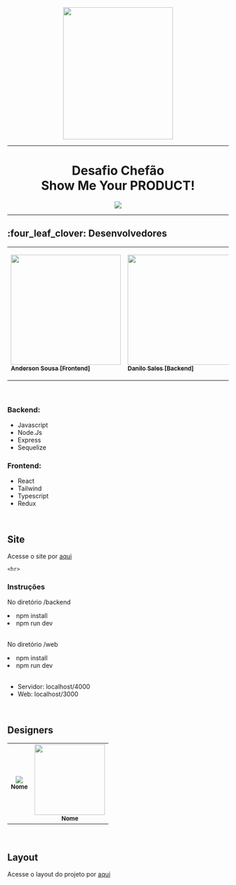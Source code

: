 <div align="center">
<img src="https://user-images.githubusercontent.com/92600746/178127181-28a89aa4-4bf3-44d9-bf81-85cd706629e3.png" width="250px" height="300" align="center" > 
</div>

<hr> 
<h1 align="center">Desafio Chefão <br>
    Show Me Your
    PRODUCT!</h1>
<div align="center"> <img src="https://user-images.githubusercontent.com/92600746/178127304-8d695dad-ee3d-4ae9-8cff-a6e438e266c4.png" align="center"> </div>
    
<hr>  

<section class="devs">
  <h2>:four_leaf_clover: Desenvolvedores </h2>

<table>
    <tr>
        <td align=”center”>
            <a href="https://github.com/andersonmsousa">
                <img src="https://avatars.githubusercontent.com/u/99672186?v=4" width="250px">
                    <sub>
                        <b> Anderson Sousa [Frontend] </b>
                    </sub>
            </a>
        </td>

<td align=”center”>
            <a href="https://github.com/danilosalys">
                <img src="https://avatars.githubusercontent.com/u/40240895?v=4" width="250px">
                    <sub>
                        <b> Danilo Sales [Backend] </b>
                    </sub>
            </a>
        </td>
<td align=”center”>
            <a href="https://github.com/andradeju">
                <img src="https://avatars.githubusercontent.com/u/90662162?v=4" width="280px">
                    <sub>
                        <b> Juliana Andrade [Backend] </b>
                    </sub>
            </a>
        </td>

<td align=”center”>
            <a href="https://github.com/lukedevelopy">
                <img src="https://avatars.githubusercontent.com/u/100739581?v=4" width="250px">
                    <sub>
                        <b> Lucas Roberto [Backend] </b>
                    </sub>
            </a>
        </td>
<td align=”center”>
            <a href="https://github.com/mendex94">
                <img src="https://avatars.githubusercontent.com/u/59844712?v=4" width="280px">
                    <sub>
                        <b> Felipe Mendes [Frontend] </b>
                    </sub>
            </a>
        </td>
<td align=”center”>
            <a href="https://github.com/rafaelgarnasci">
                <img src="https://avatars.githubusercontent.com/u/92600746?v=4" width="280px">
                    <sub>
                        <b> Rafael Nascimento [Backend] </b>
                    </sub>
            </a>
        </td>
 <td align=”center”>
          <a href="https://github.com/tadlana">
               <img src="https://avatars.githubusercontent.com/u/100472925?v=4" width="280px">
                    <sub>
                        <b> Talita de Lana [Backend]  </b>
                    </sub>
            </a>
        </td> 
</table>
</br>
</section>

<section class="tecnologias">
    <h3>Backend:</h3>
<ul>
    <li>Javascript</li>
    <li>Node.Js</li>
    <li>Express</li>
    <li>Sequelize</li>
</ul>

<h3>Frontend:</h3>
<ul>
    <li>React</li>
    <li>Tailwind</li>
    <li>Typescript</li>
    <li>Redux</li>
</ul>
    

</section>
</br>
<section class="Site">
<h2> Site </h2>
<p> Acesse o site por <a href="https://kellylacosetiaras.herokuapp.com/"> aqui </a> </p>

    <hr>

<h3>Instruções</h3>

<p>No diretório /backend</p>
<li>npm install</li>
<li>npm run dev</li>

<br>

<p>No diretório /web</p>
<li>npm install</li>
<li>npm run dev</li> 

<br>
<ul>
    
<li>Servidor: localhost/4000</li>
<li>Web: localhost/3000</li>
</ul>
    
</section>
</br>
<section class="designer">
 <h2> Designers </h2>
<table>
    <tr>
<td align="center">
            <a href="link">
                <img src="img"></br>
                    <sub>
                        <b> Nome  </b>
                    </sub>
            </a>
        </td>
<td align="center">
            <a href="link">
                <img src="img" width="160px"></br>
                    <sub>
                        <b> Nome </b>
                    </sub>
            </a>
        </td>
</table>

</br>
<section class=”Layout”>
    <h2>  Layout </h2>
    <p> Acesse o layout do projeto por <a href="link Notion"> aqui </a> </p>
<section>

